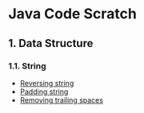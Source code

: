 # Java Code Scratch
## 1. Data Structure

### 1.1. String

- [Reversing string](https://github.com/Martin-Tan/code-scratch/blob/master/java-basics/data-structure/string/StringReverse.java)
- [Padding string](https://github.com/Martin-Tan/code-scratch/blob/master/java-basics/data-structure/string/PaddingString.java)
- [Removing trailing spaces](https://github.com/Martin-Tan/code-scratch/blob/master/java-basics/data-structure/string/RemovingTrailingSpaces.java)

